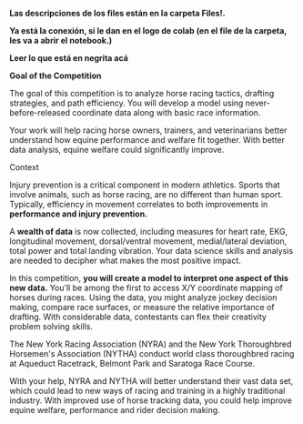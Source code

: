 **Las descripciones de los files están en la carpeta Files!.**

**Ya está la conexión, si le dan en el logo de colab (en el file de la carpeta, les va a abrir el notebook.)**

**Leer lo que está en negrita acá**

**Goal of the Competition**

The goal of this competition is to analyze horse racing tactics, drafting strategies, and path efficiency. You will develop a model using never-before-released coordinate data along with basic race information.

Your work will help racing horse owners, trainers, and veterinarians better understand how equine performance and welfare fit together. With better data analysis, equine welfare could significantly improve.

Context

Injury prevention is a critical component in modern athletics. Sports that involve animals, such as horse racing, are no different than human sport. Typically, efficiency in movement correlates to both improvements in **performance and injury prevention.**

A **wealth of data** is now collected, including measures for heart rate, EKG, longitudinal movement, dorsal/ventral movement, medial/lateral deviation, total power and total landing vibration. Your data science skills and analysis are needed to decipher what makes the most positive impact.

In this competition, **you will create a model to interpret one aspect of this new data.** You’ll be among the first to access X/Y coordinate mapping of horses during races. Using the data, you might analyze jockey decision making, compare race surfaces, or measure the relative importance of drafting. With considerable data, contestants can flex their creativity problem solving skills.

The New York Racing Association (NYRA) and the New York Thoroughbred Horsemen's Association (NYTHA) conduct world class thoroughbred racing at Aqueduct Racetrack, Belmont Park and Saratoga Race Course.

With your help, NYRA and NYTHA will better understand their vast data set, which could lead to new ways of racing and training in a highly traditional industry. With improved use of horse tracking data, you could help improve equine welfare, performance and rider decision making.
